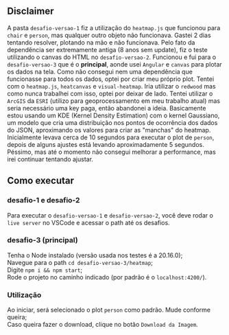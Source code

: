 ## Disclaimer

A pasta ``desafio-versao-1`` fiz a utilização do ``heatmap.js`` que funcionou para ``chair`` e ``person``, mas qualquer outro objeto não funcionava. Gastei 2 dias tentando resolver, plotando na mão e não funcionava. Pelo fato da dependência ser extremamente antiga (8 anos sem update), fiz o teste utilizando o canvas do HTML no ``desafio-versao-2``. Funcionou e fui para o ``desafio-versao-3`` que é o **principal**, aonde usei ``Angular`` e ``canvas`` para plotar os dados na tela. Como não consegui nem uma dependência que funcionasse para todos os dados, optei por criar meu próprio plot. Tentei com o ``heatmap.js``, ``heatcanvas`` e ``visual-heatmap``. Iria utilizar o ``redwood`` mas como nunca trabalhei com isso, optei por deixar de lado. Tentei utilizar o ``ArcGIS`` da ``ESRI`` (utilizo para geoprocessamento em meu trabalho atual) mas seria necessário uma key paga, então abandonei a ideia.
Basicamente estou usando um KDE (Kernel Density Estimation) com o kernel Gaussiano, um modelo que cria uma distribuição nos pontos de ocorrência dos dados do JSON, aproximando os valores para criar as "manchas" do heatmap.
Inicialmente levava cerca de 10 segundos para executar o plot de ``person``, depois de alguns ajustes está levando aproximadamente 5 segundos. Péssimo, mas até o momento não consegui melhorar a performance, mas irei continuar tentando ajustar.


## Como executar

### desafio-1 e desafio-2
Para executar o ``desafio-versao-1`` e ``desafio-versao-2``, você deve rodar o ``live server`` no VSCode e acessar o path até os desafios.


### desafio-3 (principal)
Tenha o Node instalado (versão usada nos testes é a 20.16.0);<br>
Navegue para o path ``cd desafio-versao-3/heatmap``;<br>
Digite ``npm i && npm start``;<br>
Rode o projeto no caminho indicado (por padrão é o ``localhost:4200/``).<br>

### Utilização
Ao iniciar, será selecionado o plot ``person`` como padrão. Mude conforme queira;<br>
Caso queira fazer o download, clique no botão ``Download da Imagem``.